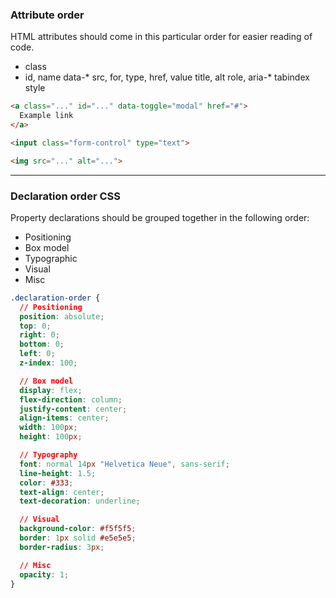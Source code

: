 ### Attribute order
HTML attributes should come in this particular order for easier reading of code.

- class
- id, name
data-*
src, for, type, href, value
title, alt
role, aria-*
tabindex
style

```html
<a class="..." id="..." data-toggle="modal" href="#">
  Example link
</a>

<input class="form-control" type="text">

<img src="..." alt="...">
```

----

### Declaration order CSS
Property declarations should be grouped together in the following order:

- Positioning
- Box model
- Typographic
- Visual
- Misc

```css
.declaration-order {
  // Positioning
  position: absolute;
  top: 0;
  right: 0;
  bottom: 0;
  left: 0;
  z-index: 100;

  // Box model
  display: flex;
  flex-direction: column;
  justify-content: center;
  align-items: center;
  width: 100px;
  height: 100px;

  // Typography
  font: normal 14px "Helvetica Neue", sans-serif;
  line-height: 1.5;
  color: #333;
  text-align: center;
  text-decoration: underline;

  // Visual
  background-color: #f5f5f5;
  border: 1px solid #e5e5e5;
  border-radius: 3px;

  // Misc
  opacity: 1;
}
```

